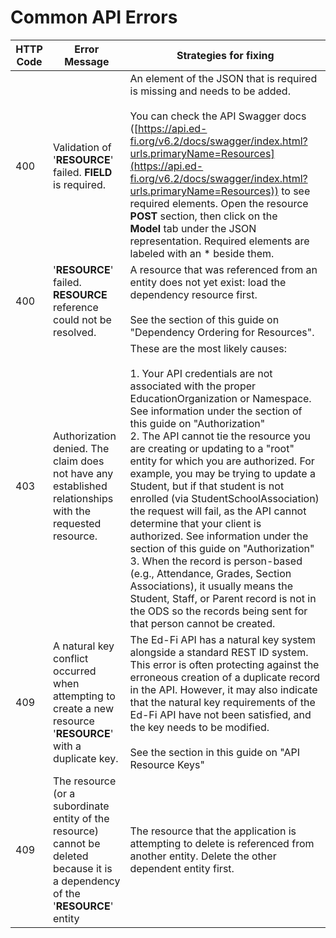 # Common API Errors

| HTTP Code | Error Message | Strategies for fixing |
| --- | --- | --- |
| 400 | Validation of '**RESOURCE**' failed. **FIELD** is required. | An element of the JSON that is required is missing and needs to be added.<br/><br/>You can check the API Swagger docs ([https://api.ed-fi.org/v6.2/docs/swagger/index.html?urls.primaryName=Resources](https://api.ed-fi.org/v6.2/docs/swagger/index.html?urls.primaryName=Resources)) to see required elements. Open the resource **POST** section, then click on the **Model** tab under the JSON representation. Required elements are labeled with an \* beside them. |
| 400 | '**RESOURCE**' failed. **RESOURCE** reference could not be resolved. | A resource that was referenced from an entity does not yet exist: load the dependency resource first. <br/><br/>See the section of this guide on "Dependency Ordering for Resources". |
| 403 | Authorization denied. The claim does not have any established relationships with the requested resource. | These are the most likely causes:<br/><br/>1.  Your API credentials are not associated with the proper EducationOrganization or Namespace. See information under the section of this guide on "Authorization"<br/>2.  The API cannot tie the resource you are creating or updating to a "root" entity for which you are authorized. For example, you may be trying to update a Student, but if that student is not enrolled (via StudentSchoolAssociation) the request will fail, as the API cannot determine that your client is authorized. See information under the section of this guide on "Authorization"<br/>3.  When the record is person-based (e.g., Attendance, Grades, Section Associations), it usually means the Student, Staff, or Parent record is not in the ODS so the records being sent for that person cannot be created. |
| 409 | A natural key conflict occurred when attempting to create a new resource '**RESOURCE**' with a duplicate key. | The Ed-Fi API has a natural key system alongside a standard REST ID system. This error is often protecting against the erroneous creation of a duplicate record in the API. However, it may also indicate that the natural key requirements of the Ed-Fi API have not been satisfied, and the key needs to be modified.<br/><br/>See the section in this guide on "API Resource Keys" |
| 409 | The resource (or a subordinate entity of the resource) cannot be deleted because it is a dependency of the '**RESOURCE**' entity | The resource that the application is attempting to delete is referenced from another entity. Delete the other dependent entity first. |
